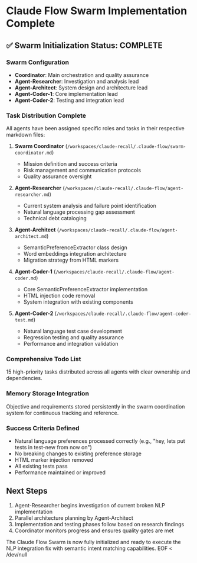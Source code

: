 # Claude Flow Swarm Implementation Complete

## ✅ Swarm Initialization Status: COMPLETE

### Swarm Configuration
- **Coordinator**: Main orchestration and quality assurance
- **Agent-Researcher**: Investigation and analysis lead  
- **Agent-Architect**: System design and architecture lead
- **Agent-Coder-1**: Core implementation lead
- **Agent-Coder-2**: Testing and integration lead

### Task Distribution Complete
All agents have been assigned specific roles and tasks in their respective markdown files:

1. **Swarm Coordinator** (`/workspaces/claude-recall/.claude-flow/swarm-coordinator.md`)
   - Mission definition and success criteria
   - Risk management and communication protocols
   - Quality assurance oversight

2. **Agent-Researcher** (`/workspaces/claude-recall/.claude-flow/agent-researcher.md`)
   - Current system analysis and failure point identification
   - Natural language processing gap assessment
   - Technical debt cataloging

3. **Agent-Architect** (`/workspaces/claude-recall/.claude-flow/agent-architect.md`)
   - SemanticPreferenceExtractor class design
   - Word embeddings integration architecture
   - Migration strategy from HTML markers

4. **Agent-Coder-1** (`/workspaces/claude-recall/.claude-flow/agent-coder.md`)
   - Core SemanticPreferenceExtractor implementation
   - HTML injection code removal
   - System integration with existing components

5. **Agent-Coder-2** (`/workspaces/claude-recall/.claude-flow/agent-coder-test.md`)
   - Natural language test case development
   - Regression testing and quality assurance
   - Performance and integration validation

### Comprehensive Todo List
15 high-priority tasks distributed across all agents with clear ownership and dependencies.

### Memory Storage Integration
Objective and requirements stored persistently in the swarm coordination system for continuous tracking and reference.

### Success Criteria Defined
- Natural language preferences processed correctly (e.g., "hey, lets put tests in test-new from now on")
- No breaking changes to existing preference storage
- HTML marker injection removed
- All existing tests pass
- Performance maintained or improved

## Next Steps
1. Agent-Researcher begins investigation of current broken NLP implementation
2. Parallel architecture planning by Agent-Architect  
3. Implementation and testing phases follow based on research findings
4. Coordinator monitors progress and ensures quality gates are met

The Claude Flow Swarm is now fully initialized and ready to execute the NLP integration fix with semantic intent matching capabilities.
EOF < /dev/null
